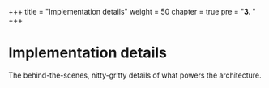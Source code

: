 +++
title = "Implementation details"
weight = 50
chapter = true
pre = "<b>3. </b>"
+++

# Implementation details

The behind-the-scenes, nitty-gritty details of what powers the architecture.

